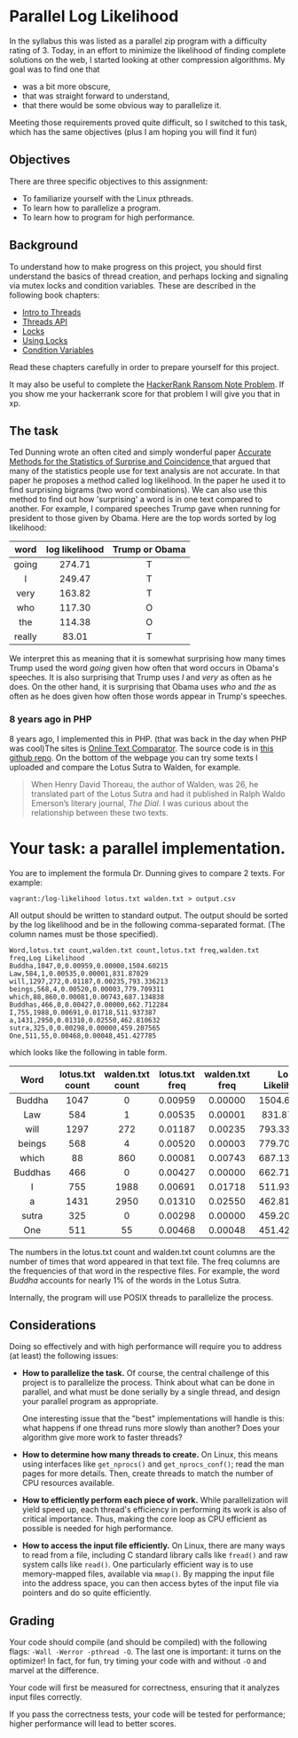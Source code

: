 # Parallel Log Likelihood 

In the syllabus this was listed as a parallel zip program with a difficulty rating of 3. Today, in an effort to minimize the likelihood of finding complete solutions on the web, I started looking at other compression algorithms. My goal was to find one that 

* was a bit more obscure, 
* that was straight forward to understand, 
* that there would be some obvious way to parallelize it. 

Meeting those requirements proved quite difficult, so I switched to this task, which has the same objectives (plus I am hoping you will find it fun)

## Objectives

There are three specific objectives to this assignment:

* To familiarize yourself with the Linux pthreads.
* To learn how to parallelize a program.
* To learn how to program for high performance.

## Background

To understand how to make progress on this project, you should first
understand the basics of thread creation, and perhaps locking and signaling
via mutex locks and condition variables. These are described in the following
book chapters:

- [Intro to Threads](http://pages.cs.wisc.edu/~remzi/OSTEP/threads-intro.pdf)
- [Threads API](http://pages.cs.wisc.edu/~remzi/OSTEP/threads-api.pdf)
- [Locks](http://pages.cs.wisc.edu/~remzi/OSTEP/threads-locks.pdf)
- [Using Locks](http://pages.cs.wisc.edu/~remzi/OSTEP/threads-locks-usage.pdf)
- [Condition Variables](http://pages.cs.wisc.edu/~remzi/OSTEP/threads-cv.pdf)

Read these chapters carefully in order to prepare yourself for this project.

It may also be useful to complete the [HackerRank Ransom Note Problem](https://www.hackerrank.com/challenges/ctci-ransom-note/problem). If you show me your hackerrank score for that problem I will give you that in xp.

## The task

Ted Dunning wrote an often cited and simply wonderful paper [Accurate Methods for the Statistics of Surprise and Coincidence ](http://aclweb.org/anthology/J93-1003) that argued that many of the statistics people use for text analysis are not accurate. In that paper he proposes a method called log likelihood. In the paper he used it to find surprising bigrams (two word combinations). We can also  use this method to find out how 'surprising' a word is in one text compared to another.  For example, I compared speeches Trump gave when running for president to those given by Obama. Here are the  top words sorted by log likelihood:

word | log likelihood | Trump or Obama
:---: | :---: | :--:
going | 274.71| T
I | 249.47 | T
very | 163.82 | T
who | 117.30 | O
the | 114.38 | O
really | 83.01 | T

We interpret this as meaning that it is somewhat surprising how many times Trump used the word *going* given how often that word occurs in Obama's speeches. It is also surprising that Trump uses *I* and *very* as often as he does. On the other hand, it is surprising that Obama uses *who* and *the* as often as he does given how often those words appear in Trump's speeches. 

### 8 years ago in PHP
8 years ago, I implemented this in PHP. (that was back in the day when PHP was cool)The sites is [Online Text Comparator](http://guidetodatamining.com/ngramAnalyzer/comparator.php). The source code is in [this github repo](https://github.com/zacharski/ngramAnalyzer).  On the bottom of the webpage you can try some texts I uploaded and compare the Lotus Sutra to Walden, for example.

> When Henry David Thoreau, the author of Walden, was 26, he translated part of the Lotus Sutra and had it published in Ralph Waldo Emerson’s literary journal, *The Dial*.  I was curious about the relationship between these two texts.

# Your task: a parallel implementation.
You are to implement the formula Dr. Dunning gives to compare 2 texts. For example:

	vagrant:/log-likelihood lotus.txt walden.txt > output.csv 

All output should be written to standard output.  The output should be sorted by the  log likelihood and be in the following comma-separated format. (The column names must be those specified).

	Word,lotus.txt count,walden.txt count,lotus.txt freq,walden.txt freq,Log Likelihood
	Buddha,1047,0,0.00959,0.00000,1504.60215
	Law,584,1,0.00535,0.00001,831.87029 
	will,1297,272,0.01187,0.00235,793.336213 
	beings,568,4,0.00520,0.00003,779.709311 
	which,88,860,0.00081,0.00743,687.134838 
	Buddhas,466,0,0.00427,0.00000,662.712284 
	I,755,1988,0.00691,0.01718,511.937387 
	a,1431,2950,0.01310,0.02550,462.810632 
	sutra,325,0,0.00298,0.00000,459.207565 
	One,511,55,0.00468,0.00048,451.427785

which looks like the following in table form.

Word|lotus.txt count|walden.txt count|lotus.txt freq|walden.txt freq|Log Likelihood
:--: | :--: | :--: | :--: | :--: | :---:
Buddha|1047|0|0.00959|0.00000|1504.60215
Law|584|1|0.00535|0.00001|831.87029 
will|1297|272|0.01187|0.00235|793.336213 
beings|568|4|0.00520|0.00003|779.709311 
which|88|860|0.00081|0.00743|687.134838 
Buddhas|466|0|0.00427|0.00000|662.712284 
I|755|1988|0.00691|0.01718|511.937387 
a|1431|2950|0.01310|0.02550|462.810632 
sutra|325|0|0.00298|0.00000|459.207565 
One|511|55|0.00468|0.00048|451.427785

The numbers in the lotus.txt count and walden.txt count columns are the number of times that word appeared in that text file. The freq columns are the frequencies of that word in the respective files. For example, the word *Buddha* accounts for nearly 1% of the words in the Lotus Sutra. 


Internally, the program will use POSIX threads to parallelize the process.  

## Considerations

Doing so effectively and with high performance will require you to address (at
least) the following issues:

- **How to parallelize the task.** Of course, the central challenge of
    this project is to parallelize the process. Think about what
    can be done in parallel, and what must be done serially by a single
    thread, and design your parallel program as appropriate.

    One interesting issue that the "best" implementations will handle is this:
    what happens if one thread runs more slowly than another? Does your algorithm give more work to faster threads? 

- **How to determine how many threads to create.** On Linux, this means using
    interfaces like `get_nprocs()` and `get_nprocs_conf()`; read the man pages
    for more details. Then, create threads to match the number of CPU
    resources available.

- **How to efficiently perform each piece of work.** While parallelization
    will yield speed up, each thread's efficiency in performing its work
     is also of critical importance. Thus, making the core
     loop as CPU efficient as possible is needed for high
    performance. 

- **How to access the input file efficiently.** On Linux, there are many ways
    to read from a file, including C standard library calls like `fread()` and
    raw system calls like `read()`. One particularly efficient way is to use
    memory-mapped files, available via `mmap()`. By mapping the input file
    into the address space, you can then access bytes of the input file via
    pointers and do so quite efficiently. 


## Grading

Your code should compile (and should be compiled) with the following flags:
`-Wall -Werror -pthread -O`. The last one is important: it turns on the
optimizer! In fact, for fun, try timing your code with and without `-O` and
marvel at the difference.

Your code will first be measured for correctness, ensuring that it analyzes input
files correctly.

If you pass the correctness tests, your code will be tested for performance;
higher performance will lead to better scores.





